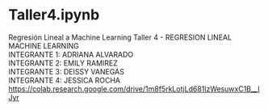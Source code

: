 # Taller4.ipynb
Regresión Lineal a Machine Learning 
Taller 4 - REGRESION LINEAL MACHINE LEARNING  
INTEGRANTE 1: ADRIANA ALVARADO  
INTEGRANTE 2: EMILY RAMIREZ  
INTEGRANTE 3: DEISSY VANEGAS  
INTEGRANTE 4: JESSICA ROCHA https://colab.research.google.com/drive/1m8f5rkLotjLd681lzWesuwxC1B__IJyr
